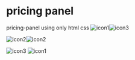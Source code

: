 # pricing panel
 pricing-panel  using only html css
![icon1](https://github.com/jayabharath03/pricing-panel/assets/112410924/3c4f0b3e-6007-46b0-bca0-cc55a578a75a)![icon3](https://github.com/jayabharath03/pricing-panel/assets/112410924/ba8d1f20-d6d6-4adf-a476-95030d240a53)

![icon2](https://github.com/jayabharath03/pricing-panel/assets/112410924/9a31f250-624c-48a0-b2d5-f8e63f32c0aa)![icon2](https://github.com/jayabharath03/pricing-panel/assets/112410924/5467efdc-3474-41ae-af79-ab35be92ca95)

![icon3](https://github.com/jayabharath03/pricing-panel/assets/112410924/de3dbfeb-8bb1-48f9-8bee-4a7d6c7aac14)
![icon1](https://github.com/jayabharath03/pricing-panel/assets/112410924/f34ee516-705c-4b05-a6a4-f7c5b7545f72)
